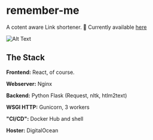 # remember-me
A cotent aware Link shortener. 🎉 
Currently available [here](http://167.99.143.175:8003/)

![Alt Text](https://media.giphy.com/media/l4Ki4oD7OfUMZMGHu/giphy.gif)

## The Stack
**Frontend:** React, of course.

**Webserver:** Nginx

**Backend:** Python Flask (Request, nltk, htlm2text)

**WSGI HTTP:** Gunicorn, 3 workers 

**"CI/CD":** Docker Hub and shell

**Hoster:** DigitalOcean

